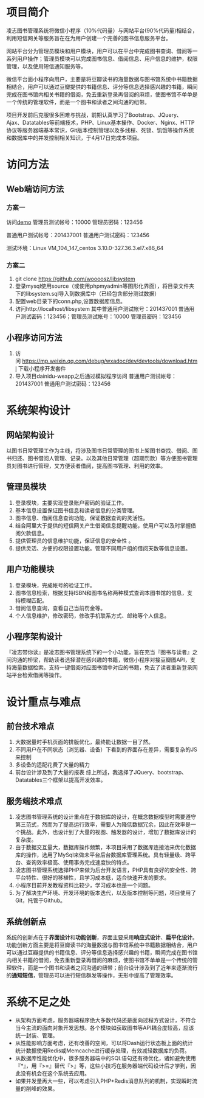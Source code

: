 # 项目简介凌志图书管理系统将微信小程序（10%代码量）与网站平台(90%代码量)相结合，利用短信网关等服务旨在在为用户创建一个完善的图书信息服务平台。	网站平台分为管理员模块和用户模块，用户可以在平台中完成图书查询、借阅等一系列用户操作；管理员模块可以完成图书信息、借阅信息、用户信息的维护，权限管理，以及使用短信通知服务等。	微信平台面小程序向用户，主要是将豆瓣读书的海量数据与图书馆系统中书籍数据相结合，用户可以通过豆瓣提供的书籍信息、评分等信息选择感兴趣的书籍，瞬间完成在图书馆内相关书籍的借阅，免去重新登录再借阅的麻烦，使图书馆不单单是一个传统的管理软件，而是一个图书和读者之间沟通的纽带。	项目开发前后克服很多困难与挑战，前期认真学习了Bootstrap、JQuery、Ajax、Datatables等前端技术，PHP、Linux基本操作、Docker、Nginx、HTTP协议等服务器端基本常识，Git版本控制管理以及多线程、死锁、饥饿等操作系统和数据库中的并发控制相关知识，于4月17日完成本项目。# 访问方法## Web端访问方法 ### 方案一访问[demo](https://demo.silenx.me/libsystem)管理员测试帐号：10000 管理员密码：123456普通用户测试帐号：201437001 普通用户测试密码：123456测试环境：Linux VM_104_147_centos 3.10.0-327.36.3.el7.x86_64### 方案二1. git clone https://github.com/woooosz/libsystem2. 登录mysql使用source（或使用phpmyadmin等图形化界面），将目录文件夹下的libsystem.sql导入到数据库中（已经包含部分测试数据）3. 配置web目录下的conn.php,设置数据库信息。4. 访问http://localhost/libsystem 其中普通用户测试帐号：201437001 普通用户测试密码：123456；管理员测试帐号：10000 管理员密码：123456## 小程序访问方法1. 访问 https://mp.weixin.qq.com/debug/wxadoc/dev/devtools/download.html 下载小程序开发套件2. 导入项目dainidu-weapp之后通过模拟程序访问普通用户测试帐号：201437001 普通用户测试密码：123456# 系统架构设计## 网站架构设计以图书日常管理工作为主线，将涉及图书日常管理的图书上架图书查找、借阅、图书归还、图书借阅人管理、记录。以及其他日常管理（超期罚款）等方便图书管理员对图书进行管理，又方便读者借阅，提高图书管理、利用的效率。## 管理员模块1. 登录模块，主要实现登录账户密码的验证工作。 2. 基本信息设置保证图书信息和读者信息的分类管理。3. 图书信息、借阅信息查询功能，保证数据查询的灵活性。 4. 结合阿里大于提供的短信网关产生借阅信息提醒功能，使用户可以及时掌握借阅欠款信息。5. 提供管理员的信息维护功能，保证信息的安全性 。 6. 提供灵活、方便的权限设置功能。管理不同用户组的借阅天数等信息设置。## 用户功能模块1. 登录模块，完成帐号的验证工作。2. 图书信息检索，根据支持ISBN和图书名称两种模式查询本图书馆的信息，支持模糊匹配。3. 借阅信息查询，查看自己当前罚金等。4. 个人信息维护，修改密码，修改手机联系方式、邮箱等个人信息。## 小程序架构设计『凌志带你读』是凌志图书管理系统下的一个小功能，旨在充当『图书与读者』之间沟通的桥梁，帮助读者选择潜在感兴趣的书籍，微信小程序对接豆瓣图API，支持海量数据检索。支持一键借阅对应图书馆中对应的书籍，免去了读者重新登录网站平台检索借阅等操作。# 设计重点与难点## 前台技术难点1. 大数据量时手机页面的排版优化，最终能让数据一目了然。2. 不同用户在不同状态（浏览器、设备）下看到的界面存在差异，需要复杂的JS来控制3. 多设备的适配花费了大量的精力4. 前台设计涉及到了大量的报表综上所述，我选择了JQuery、bootstrap、Datatables三个框架以提高开发效率。## 服务端技术难点1. 凌志图书管理系统的设计重点在于数据库的设计，在概念数据模型时需要遵守第三范式，然而为了提高运行效率，需要人为降低数据冗余，因此在效率是一个挑战。此外，也设计到了大量的视图、触发器的设计，增加了数据库设计的复杂度。2. 由于数据交互量大，数据库操作频繁，本项目采用了数据库连接池来优化数据库的操作，选用了MySql来做未平台后台数据库管理系统。具有轻量级、跨平台、查询效率极高、使用事务完成速度快的特点。3. 凌志图书管理系统选择PHP来做为后台开发语言，PHP具有良好的安全性、跨平台特性、很好的移植性，且学习成本低，适合快速开发的要求。4. 小程序目前开发教程资料比较少，学习成本也是一个问题。5. 为了解决生产环境、开发环境的版本迭代，以及版本控制等问题，项目使用了Git，托管于Github。## 系统创新点系统的创新点在于**界面设计**和**功能创新**，界面主要采用**响应式设计**、**扁平化设计**。功能创新方面主要是将豆瓣读书的海量数据与图书馆系统中书籍数据相结合，用户可以通过豆瓣提供的书籍信息、评分等信息选择感兴趣的书籍，瞬间完成在图书馆内相关书籍的借阅，免去重新登录再借阅的麻烦，使图书馆不单单是一个传统的管理软件，而是一个图书和读者之间沟通的纽带；前台设计涉及到了近年来逐渐流行的**通知短信**，管理员可以进行短信群发等操作，无形中提高了管理效率。	# 系统不足之处* 从架构方面考虑，服务器端程序绝大多数代码还是面向过程方式设计，不符合当今主流的面向对象开发思想。各个模块如获取图书等API耦合度较高，应该统一封装、管理。* 从性能影响方面考虑，还有改善的空间，可以将Dash运行状态板上面的统计统计数据使用Redis或Memcache进行缓存处理，有效减轻数据库的负荷。* 从数据库性能优化中，很多服务器端中的SQL语句还有待优化，诸如避免使用『*』，用『>=』替代『>』等，这些小技巧在服务器端代码设计后才学到，因此没有机会在这个系统去应用。* 如果并发量再大一些，可以考虑引入PHP+Redis消息队列的机制，实现瞬时流量的削峰的效果。